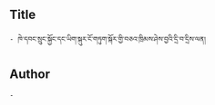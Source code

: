 ## Title
	- ཁེ་དབང་སྲུང་སྐྱོང་དང་ཡིག་སྐུར་ངོ་གཏུག་སྐོར་གྱི་བཅའ་ཁྲིམས་ཤེས་བྱའི་དྲི་བ་དྲིས་ལན།

## Author
	- 

